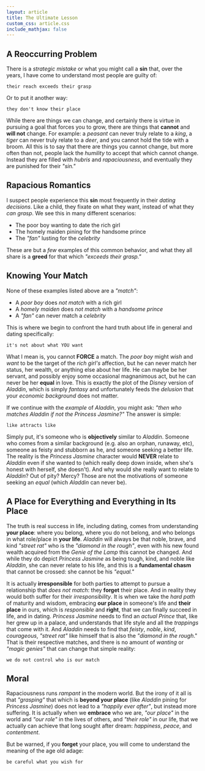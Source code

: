 ```yaml
---
layout: article
title: The Ultimate Lesson
custom_css: article.css
include_mathjax: false
---
```

## A Reoccurring Problem

There is a *strategic mistake* or what you might call a **sin** that, over the years, I have come to understand most people are guilty of:

    their reach exceeds their grasp


Or to put it another way:

    they don't know their place


While there are things we can change, and certainly there is virtue in pursuing a goal that forces you to grow, there are things that **cannot** and **will not** change. For example: a *peasant* can never truly relate to a *king*, a *tiger* can never truly relate to a *deer*, and you cannot hold the tide with a broom. All this is to say that there are things you cannot change, but more often than not, people lack the *humility* to accept that which cannot change. Instead they are filled with *hubris* and *rapaciousness*, and eventually they are punished for their *"sin."*

## Rapacious Romantics
I suspect people experience this **sin** most frequently in their *dating decisions*. Like a child, they fixate on what they want, instead of what they *can grasp*. We see this in many different scenarios:

+ The poor boy wanting to date the rich girl
+ The homely maiden pining for the handsome prince
+ The *"fan"* lusting for the *celebrity*

These are but a *few* examples of this common behavior, and what they all share is a **greed** for that which *"exceeds their grasp."*

## Knowing Your Match
None of these examples listed above are a *"match"*:

+ A *poor boy* does *not match* with a rich girl
+ A *homely maiden* does *not match* with a *handsome prince*
+ A *"fan"* can never match a *celebrity*

This is where we begin to confront the hard truth about life in general and dating specifically:

    it's not about what YOU want


What I mean is, you cannot **FORCE** a match. The *poor boy* might *wish* and *want* to be the target of the *rich girl's* affection, but he can never match her status, her wealth, or anything else about her life. He can maybe be her servant, and possibly enjoy some occasional magnanimous act, but he can never be her **equal** in love. This is exactly the plot of the *Disney* version of *Aladdin*, which is simply *fantasy* and unfortunately feeds the *delusion* that your *economic background* does not matter.

If we continue with the *example* of *Aladdin*, you might ask: *"then who matches Aladdin if not the Princess Jasmine?"* The answer is simple:

    like attracts like


Simply put, it's someone who is **objectively** similar to *Aladdin*. Someone who comes from a similar background (e.g. also an orphan, runaway, etc), someone as feisty and stubborn as he, and someone seeking a better life. The reality is the *Princess Jasmine* character would **NEVER** relate to *Aladdin* even if she wanted to (which really deep down inside, when she's honest with herself, she doesn't). And why would she really want to relate to *Aladdin*? Out of pity? Mercy? Those are not the motivations of someone seeking an *equal* (which *Aladdin* can never be).

## A Place for Everything and Everything in Its Place
The truth is real success in life, including dating, comes from understanding **your place**: where you belong, where you do not belong, and who belongs in what role/place in **your life**. *Aladdin* will always be that noble, brave, and kind *"street rat"* who is the *"diamond in the rough"*, even with his new found wealth acquired from the *Genie of the Lamp* this cannot be changed. And while they do depict *Princess Jasmine* as being tough, kind, and noble like *Aladdin*, she can never relate to his life, and this is a **fundamental chasm** that cannot be crossed: she cannot be his *"equal."*

It is actually **irresponsible** for both parties to attempt to pursue a relationship that *does not match*: they **forget** their place. And in reality they would both suffer for their *irresponsibility*. It is when we take the *hard path* of maturity and wisdom, embracing **our place** in someone's life and **their place** in ours, which is *responsible* and **right**, that we can finally succeed in life, and in dating. *Princess Jasmine* needs to find an *actual Prince* that, like her grew up in a palace, and understands that life style and all the *trappings* that come with it. And *Aladdin* needs to find that *feisty*, *noble*, *kind*, *courageous*, *"street rat"* like himself that is also the *"diamond in the rough*." That is their respective matches, and there is no amount of *wanting* or *"magic genies"* that can change that simple reality:

    we do not control who is our match


## Moral
Rapaciousness runs *rampant* in the modern world. But the irony of it all is that *"grasping"* that which is **beyond your place** (like *Aladdin* pining for *Princess Jasmine*) does not lead to a *"happily ever after"*, but instead more suffering. It is actually when we **embrace** who we are, *"our place"* in the world and *"our role"* in the lives of others, and *"their role"* in our life, that we actually can achieve that long sought after dream: *happiness*, *peace*, and *contentment*.

But be warned, if you **forget** your place, you will come to understand the meaning of the age old adage:

    be careful what you wish for

